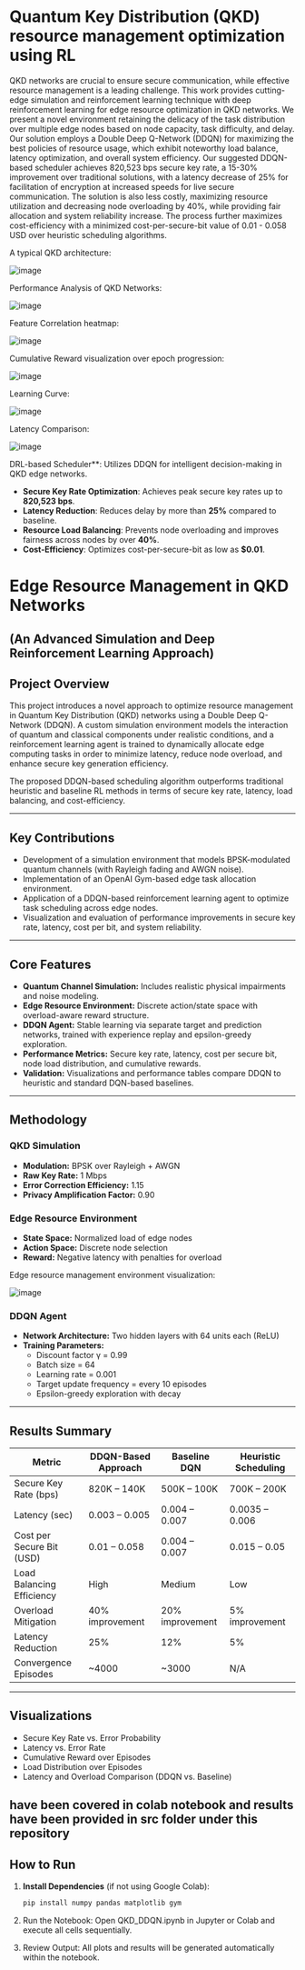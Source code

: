 # Quantum Key Distribution (QKD) resource management optimization using RL

QKD networks are crucial to ensure secure communication, while effective resource management is a leading challenge. This work provides cutting-edge simulation and reinforcement learning technique with deep reinforcement learning for edge resource optimization in QKD networks. We present a novel environment retaining the delicacy of the task distribution over multiple edge nodes based on node capacity, task difficulty, and delay. Our solution employs a Double Deep Q-Network (DDQN) for maximizing the best policies of resource usage, which exhibit noteworthy load balance, latency optimization, and overall system efficiency. Our suggested DDQN-based scheduler achieves 820,523 bps secure key rate, a 15-30% improvement over traditional solutions, with a latency decrease of 25% for facilitation of encryption at increased speeds for live secure communication. The solution is also less costly, maximizing resource utilization and decreasing node overloading by 40%, while providing fair allocation and system reliability increase. The process further maximizes cost-efficiency with a minimized cost-per-secure-bit value of 0.01 - 0.058 USD over heuristic scheduling algorithms. 

A typical QKD architecture: 

![image](https://github.com/user-attachments/assets/57a4638b-af63-4116-9eba-a238cad65ce4)

Performance Analysis of QKD Networks:

![image](https://github.com/user-attachments/assets/bb3c850b-3cb7-476e-8635-ff3b9417bbce)



Feature Correlation heatmap:

![image](https://github.com/user-attachments/assets/caddba84-dec7-4559-a808-655273186d74)

Cumulative Reward visualization over epoch progression:

![image](https://github.com/user-attachments/assets/c47c410f-7d7a-435e-b8ec-36244cfe4d5a)

Learning Curve:

![image](https://github.com/user-attachments/assets/d7ad18fe-5e56-459c-86fe-35ae639e29f1)

Latency Comparison:

![image](https://github.com/user-attachments/assets/575edcad-e6be-48c0-b039-0a6bb5b776a3)



DRL-based Scheduler**: Utilizes DDQN for intelligent decision-making in QKD edge networks.
-  **Secure Key Rate Optimization**: Achieves peak secure key rates up to **820,523 bps**.
-  **Latency Reduction**: Reduces delay by more than **25%** compared to baseline.
-  **Resource Load Balancing**: Prevents node overloading and improves fairness across nodes by over **40%**.
-  **Cost-Efficiency**: Optimizes cost-per-secure-bit as low as **$0.01**.


# Edge Resource Management in QKD Networks  
## (An Advanced Simulation and Deep Reinforcement Learning Approach)

## Project Overview

This project introduces a novel approach to optimize resource management in Quantum Key Distribution (QKD) networks using a Double Deep Q-Network (DDQN). A custom simulation environment models the interaction of quantum and classical components under realistic conditions, and a reinforcement learning agent is trained to dynamically allocate edge computing tasks in order to minimize latency, reduce node overload, and enhance secure key generation efficiency.

The proposed DDQN-based scheduling algorithm outperforms traditional heuristic and baseline RL methods in terms of secure key rate, latency, load balancing, and cost-efficiency.

---

## Key Contributions

- Development of a simulation environment that models BPSK-modulated quantum channels (with Rayleigh fading and AWGN noise).
- Implementation of an OpenAI Gym-based edge task allocation environment.
- Application of a DDQN-based reinforcement learning agent to optimize task scheduling across edge nodes.
- Visualization and evaluation of performance improvements in secure key rate, latency, cost per bit, and system reliability.

---

## Core Features

- **Quantum Channel Simulation:** Includes realistic physical impairments and noise modeling.
- **Edge Resource Environment:** Discrete action/state space with overload-aware reward structure.
- **DDQN Agent:** Stable learning via separate target and prediction networks, trained with experience replay and epsilon-greedy exploration.
- **Performance Metrics:** Secure key rate, latency, cost per secure bit, node load distribution, and cumulative rewards.
- **Validation:** Visualizations and performance tables compare DDQN to heuristic and standard DQN-based baselines.

---

## Methodology

### QKD Simulation

- **Modulation:** BPSK over Rayleigh + AWGN
- **Raw Key Rate:** 1 Mbps
- **Error Correction Efficiency:** 1.15
- **Privacy Amplification Factor:** 0.90

### Edge Resource Environment

- **State Space:** Normalized load of edge nodes
- **Action Space:** Discrete node selection
- **Reward:** Negative latency with penalties for overload

Edge resource management environment visualization:

![image](https://github.com/user-attachments/assets/f1034569-7962-4002-9d7a-3e70cf58d80b)

### DDQN Agent

- **Network Architecture:** Two hidden layers with 64 units each (ReLU)
- **Training Parameters:**
  - Discount factor γ = 0.99
  - Batch size = 64
  - Learning rate = 0.001
  - Target update frequency = every 10 episodes
  - Epsilon-greedy exploration with decay

---

## Results Summary

| Metric                          | DDQN-Based Approach      | Baseline DQN           | Heuristic Scheduling     |
|--------------------------------|--------------------------|------------------------|--------------------------|
| Secure Key Rate (bps)          | 820K – 140K              | 500K – 100K            | 700K – 200K              |
| Latency (sec)                  | 0.003 – 0.005            | 0.004 – 0.007          | 0.0035 – 0.006           |
| Cost per Secure Bit (USD)      | 0.01 – 0.058             | 0.004 – 0.007          | 0.015 – 0.05             |
| Load Balancing Efficiency      | High                     | Medium                 | Low                      |
| Overload Mitigation            | 40% improvement          | 20% improvement        | 5% improvement           |
| Latency Reduction              | 25%                      | 12%                    | 5%                       |
| Convergence Episodes           | ~4000                    | ~3000                  | N/A                      |

---

## Visualizations

- Secure Key Rate vs. Error Probability
- Latency vs. Error Rate
- Cumulative Reward over Episodes
- Load Distribution over Episodes
- Latency and Overload Comparison (DDQN vs. Baseline)

have been covered in colab notebook and results have been provided in src folder under this repository
---

## How to Run

1. **Install Dependencies** (if not using Google Colab):
   ```bash
   pip install numpy pandas matplotlib gym

2. Run the Notebook:
Open QKD_DDQN.ipynb in Jupyter or Colab and execute all cells sequentially.

3. Review Output:
All plots and results will be generated automatically within the notebook.


